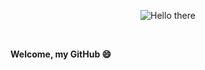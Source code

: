 
<p align="center">
    <img src="https://user-images.githubusercontent.com/62879859/190505462-8aab3862-0133-4236-b718-a36f4a719e6d.gif" alt="Hello there">
</p>
<br/>

**Welcome, my GitHub :smile:**



